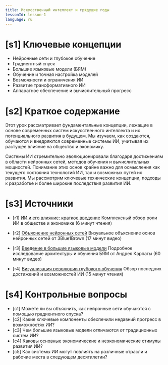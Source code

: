 ```yaml
---
title: Искусственный интеллект и грядущие годы
lessonId: lesson-1
language: ru
---
```


# [s1] Ключевые концепции

- Нейронные сети и глубокое обучение
- Градиентный спуск
- Большие языковые модели (БЯМ)
- Обучение и точная настройка моделей
- Возможности и ограничения ИИ
- Развитие трансформативного ИИ
- Аппаратное обеспечение и вычислительный прогресс

# [s2] Краткое содержание

Этот урок рассматривает фундаментальные концепции, лежащие в основе современных систем искусственного интеллекта и их потенциального развития в будущем. Мы изучаем, как создаются, обучаются и внедряются современные системы ИИ, учитывая их растущее влияние на общество и экономику.

Системы ИИ стремительно эволюционировали благодаря достижениям в области нейронных сетей, методов обучения и вычислительных мощностей. Понимание этих основ крайне важно для осмысления как текущего состояния технологий ИИ, так и возможных путей их развития. Мы рассмотрим ключевые технические концепции, подходы к разработке и более широкие последствия развития ИИ.

# [s3] Источники

- [r1] [ИИ и его влияние: краткое введение](https://aisafetyfundamentals.com/blog/ai-and-its-impacts/)
  Комплексный обзор роли ИИ в обществе и экономике (6 минут чтения)

- [r2] [Объяснение нейронных сетей](https://www.3blue1brown.com/lessons/neural-networks)
  Визуальное объяснение основ нейронных сетей от 3Blue1Brown (17 минут видео)

- [r3] [Введение в большие языковые модели](https://www.youtube.com/watch?v=zjkBMFhNj_g)
  Подробное исследование архитектуры и обучения БЯМ от Андрея Карпаты (60 минут видео)

- [r4] [Визуализация революции глубокого обучения](https://medium.com/@richardcngo/visualizing-the-deep-learning-revolution-722098eb9c5)
  Обзор последних достижений и возможностей ИИ (15 минут чтения)

# [s4] Контрольные вопросы

- [c1] Можете ли вы объяснить, как нейронные сети обучаются с помощью градиентного спуска?
- [c2] Какие ключевые компоненты обеспечили недавний прогресс в возможностях ИИ?
- [c3] Чем большие языковые модели отличаются от традиционных систем ИИ?
- [c4] Каковы основные экономические и неэкономические стимулы развития ИИ?
- [c5] Как системы ИИ могут повлиять на различные отрасли и рабочие места в следующем десятилетии?
